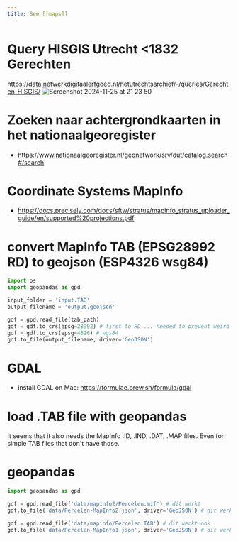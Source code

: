```yaml
---
title: See [[maps]]
---
```


# Query HISGIS Utrecht <1832 Gerechten
https://data.netwerkdigitaalerfgoed.nl/hetutrechtsarchief/-/queries/Gerechten-HISGIS/
![Screenshot 2024-11-25 at 21 23 50](https://github.com/user-attachments/assets/39738156-17e8-4f14-b302-22dc4e2c8c13)

# Zoeken naar achtergrondkaarten in het nationaalgeoregister
* https://www.nationaalgeoregister.nl/geonetwork/srv/dut/catalog.search#/search 

# Coordinate Systems MapInfo
* https://docs.precisely.com/docs/sftw/stratus/mapinfo_stratus_uploader_guide/en/supported%20projections.pdf

# convert MapInfo TAB (EPSG28992 RD) to geojson (ESP4326 wsg84)
```python
import os
import geopandas as gpd

input_folder = 'input.TAB'
output_filename = 'output.geojson'

gdf = gpd.read_file(tab_path)
gdf = gdf.to_crs(epsg=28992) # first to RD ... needed to prevent weird offset
gdf = gdf.to_crs(epsg=4326) # wgs84
gdf.to_file(output_filename, driver='GeoJSON')
```


# GDAL
* install GDAL on Mac: https://formulae.brew.sh/formula/gdal

# load .TAB file with geopandas
It seems that it also needs the MapInfo .ID, .IND, .DAT, .MAP files. Even for simple TAB files that don't have those.

# geopandas
```python
import geopandas as gpd

gdf = gpd.read_file('data/mapinfo2/Percelen.mif') # dit werkt
gdf.to_file('data/Percelen-MapInfo2.json', driver='GeoJSON') # dit werkt

gdf = gpd.read_file('data/mapinfo/Percelen.TAB') # dit werkt ook
gdf.to_file('data/Percelen-MapInfo1.json', driver='GeoJSON') # dit werkt ook
```

